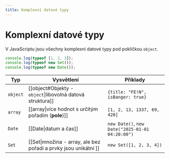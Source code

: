 ```yaml
---
title: Komplexní datové typy
---
```

# Komplexní datové typy
V JavaScriptu jsou všechny komplexní datové typy pod pokličkou `object`.

```javascript
console.log(typeof [1, 2, 3]);
console.log(typeof new Set());
console.log(typeof new Date());
```

| Typ      | Vysvětlení                                                      | Příklady                                        |
| -------- | --------------------------------------------------------------- | ----------------------------------------------- |
| `object` | [[object#Objekty - `object`\|libovolná datová struktura]]       | `{title: "FE!N", isBanger: true}`               |
| `array`  | [[array\|více hodnot s určitým pořadím (**pole**)]]             | `[1, 2, 13, 1337, 69, 420]`                     |
| `Date`   | [[Date\|datum a čas]]                                           | `new Date()`, `new Date("2025-01-01 04:20:00")` |
| `Set`    | [[Set\|množina - array, ale bez pořadí a prvky jsou unikátní ]] | `new Set([1, 2, 3, 4])`                         |
